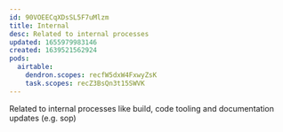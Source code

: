 ```yaml
---
id: 90VOEECqXDsSL5F7uMlzm
title: Internal
desc: Related to internal processes
updated: 1655979983146
created: 1639521562924
pods:
  airtable:
    dendron.scopes: recfW5dxW4FxwyZsK
    task.scopes: recZ3BsQn3t15SWVK
---
```


Related to internal processes like build, code tooling and documentation updates (e.g. sop) 
